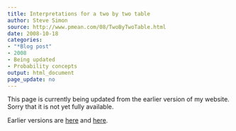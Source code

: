```yaml
---
title: Interpretations for a two by two table
author: Steve Simon
source: http://www.pmean.com/08/TwoByTwoTable.html
date: 2008-10-18
categories:
- "*Blog post"
- 2008
- Being updated
- Probability concepts
output: html_document
page_update: no
---
```


This page is currently being updated from the earlier version of my website. Sorry that it is not yet fully available.

<!---More--->

Earlier versions are [here][sim1] and [here][sim2].

[sim1]: http://www.pmean.com/08/TwoByTwoTable.html
[sim2]: http://new.pmean.com/two-by-two-table/
